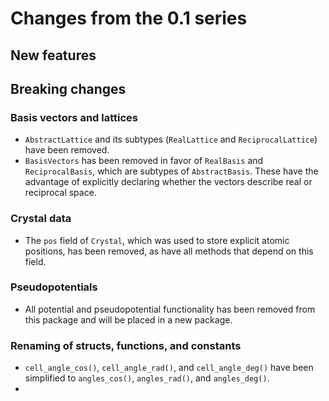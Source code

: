 # Changes from the 0.1 series

## New features

## Breaking changes

### Basis vectors and lattices

* `AbstractLattice` and its subtypes (`RealLattice` and `ReciprocalLattice`) have been removed.
* `BasisVectors` has been removed in favor of `RealBasis` and `ReciprocalBasis`, which are subtypes
of `AbstractBasis`. These have the advantage of explicitly declaring whether the vectors describe
real or reciprocal space.

### Crystal data
* The `pos` field of `Crystal`, which was used to store explicit atomic positions, has been 
removed, as have all methods that depend on this field.

### Pseudopotentials
* All potential and pseudopotential functionality has been removed from this package and will be 
placed in a new package.

### Renaming of structs, functions, and constants
* `cell_angle_cos()`, `cell_angle_rad()`, and `cell_angle_deg()` have been simplified to 
`angles_cos()`, `angles_rad()`, and `angles_deg()`.
* 

